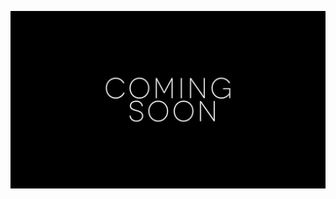 ![AJJAIDAVE-StoryAuthorEngine-](https://github.com/StateDocuments/Arkansas/blob/master/Coming-Soon.jpg)
